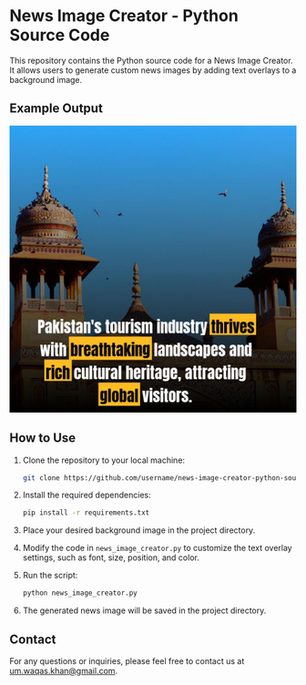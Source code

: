 # News Image Creator - Python Source Code

This repository contains the Python source code for a News Image Creator. It allows users to generate custom news images by adding text overlays to a background image.

## Example Output
![Output Image](output_image.jpg)

## How to Use

1. Clone the repository to your local machine:
   ```bash
   git clone https://github.com/username/news-image-creator-python-source-code-like-Startup-Pakistan.git
   ```

2. Install the required dependencies:
   ```bash
   pip install -r requirements.txt
   ```

3. Place your desired background image in the project directory.

4. Modify the code in `news_image_creator.py` to customize the text overlay settings, such as font, size, position, and color.

5. Run the script:
   ```bash
   python news_image_creator.py
   ```

6. The generated news image will be saved in the project directory.

## Contact

For any questions or inquiries, please feel free to contact us at um.waqas.khan@gmail.com.
